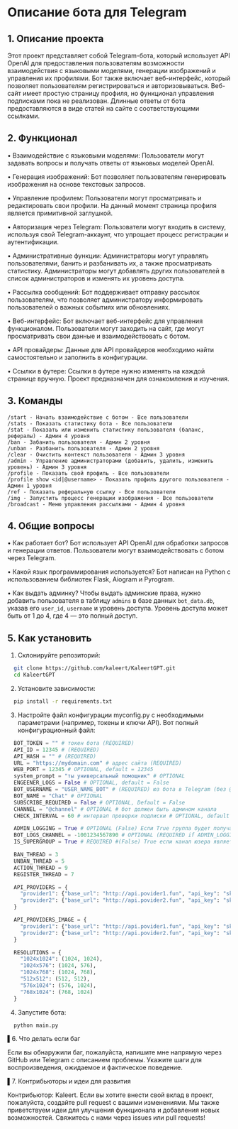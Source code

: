 # Описание бота для Telegram

## 1. Описание проекта

Этот проект представляет собой Telegram-бота, который использует API OpenAI для предоставления пользователям возможности взаимодействия с языковыми моделями, генерации изображений и управления их профилями. Бот также включает веб-интерфейс, который позволяет пользователям регистрироваться и авторизовываться. Веб-сайт имеет простую страницу профиля, но функционал управления подписками пока не реализован. Длинные ответы от бота предоставляются в виде статей на сайте с соответствующими ссылками.

## 2. Функционал

•   Взаимодействие с языковыми моделями: Пользователи могут задавать вопросы и получать ответы от языковых моделей OpenAI.

•   Генерация изображений: Бот позволяет пользователям генерировать изображения на основе текстовых запросов.

•   Управление профилем: Пользователи могут просматривать и редактировать свои профили. На данный момент страница профиля является примитивной заглушкой.

•   Авторизация через Telegram: Пользователи могут входить в систему, используя свой Telegram-аккаунт, что упрощает процесс регистрации и аутентификации.

•   Административные функции: Администраторы могут управлять пользователями, банить и разбанивать их, а также просматривать статистику. Администраторы могут добавлять других пользователей в список администраторов и изменять их уровень доступа.

•   Рассылка сообщений: Бот поддерживает отправку рассылок пользователям, что позволяет администратору информировать пользователей о важных событиях или обновлениях.

•   Веб-интерфейс: Бот включает веб-интерфейс для управления функционалом. Пользователи могут заходить на сайт, где могут просматривать свои данные и взаимодействовать с ботом.

•   API провайдеры: Данные для API провайдеров необходимо найти самостоятельно и заполнить в конфигурации.

•   Ссылки в футере: Ссылки в футере нужно изменять на каждой странице вручную. Проект предназначен для ознакомления и изучения.


## 3. Команды
```
/start - Начать взаимодействие с ботом - Все пользователи
/stats - Показать статистику бота - Все пользователи
/stat - Показать или изменить статистику пользователя (баланс, рефералы) - Админ 4 уровня
/ban - Забанить пользователя - Админ 2 уровня
/unban - Разбанить пользователя - Админ 2 уровня
/clear - Очистить контекст пользователя - Админ 3 уровня
/admin - Управление администраторами (добавить, удалить, изменить уровень) - Админ 3 уровня
/profile - Показать свой профиль - Все пользователи
/profile show <id|@username> - Показать профиль другого пользователя - Админ 1 уровня
/ref - Показать реферальную ссылку - Все пользователи
/img - Запустить процесс генерации изображения - Все пользователи
/broadcast - Меню управления рассылками - Админ 4 уровня
```

## 4. Общие вопросы

•   Как работает бот? Бот использует API OpenAI для обработки запросов и генерации ответов. Пользователи могут взаимодействовать с ботом через Telegram.

•   Какой язык программирования используется? Бот написан на Python с использованием библиотек Flask, Aiogram и Pyrogram.

•   Как выдать админку? Чтобы выдать админские права, нужно добавить пользователя в таблицу `admins` в базе данных `bot_data.db`, указав его `user_id`, `username` и уровень доступа. Уровень доступа может быть от 1 до 4, где 4 — это полный доступ.


## 5. Как установить

1.  Склонируйте репозиторий:
```bash
  git clone https://github.com/kaleert/KaleertGPT.git
  cd KaleertGPT
```

2. Установите зависимости:

  
```bash
  pip install -r requirements.txt
```

3. Настройте файл конфигурации myconfig.py с необходимыми параметрами (например, токены и ключи API). Вот полный конфигурационный файл:

  
```python
  BOT_TOKEN = "" # токен бота (REQUIRED)
  API_ID = 12345 # (REQUIRED)
  API_HASH = "" # (REQUIRED)
  URL = "https://mydomain.com" # адрес сайта (REQUIRED)
  WEB_PORT = 12345 # OPTIONAL, default = 12345
  system_prompt = "ты универсальный помощник" # OPTIONAL
  ENGEENER_LOGS = False # OPTIONAL, default = False
  BOT_USERNAME = "USER_NAME_BOT" # (REQUIRED) юз бота в Telegram (без @)
  BOT_NAME = "Chat" # OPTIONAL
  SUBSCRIBE_REQUIRED = False # OPTIONAL, Default = False
  CHANNEL = "@channel" # OPTIONAL # бот должен быть админом канала
  CHECK_INTERVAL = 60 # интервал проверки подписки # OPTIONAL, default = 60

  ADMIN_LOGGING = True # OPTIONAL (False) Если True группа будет получать логи от бота
  BOT_LOGS_CHANNEL = -1001234567890 # OPTIONAL (REQUIRED if ADMIN_LOGGING = True)
  IS_SUPERGROUP = True # REQUIRED #(False) True если канал юзера является суппергруппой, False если канал юзера является обычной группой или каналом

  BAN_THREAD = 3
  UNBAN_THREAD = 5
  ACTION_THREAD = 9
  REGISTER_THREAD = 7

  API_PROVIDERS = {
    "provider1": {"base_url": "http://api.povider1.fun", "api_key": "sk-...", "models": ["-4o-mini", "deepseek-v3"], "proxy": None},
    "provider2": {"base_url": "http://api.povider2.fun", "api_key": "sk-...", "models": ["-4", "-3.5-turbo", "-4o", "-4o-mini"], "proxy": "http://your_proxy_address:port"}
  }

  API_PROVIDERS_IMAGE = {
    "provider1": {"base_url": "http://api.povider1.fun", "api_key": "sk-...", "img_models": ["flux-dev", "flux-schnell", "sdxl-turbo", "poli"]},
    "provider2": {"base_url": "http://api.povider2.fun", "api_key": "sk-...", "img_models": ["flux"]}
  }

  RESOLUTIONS = {
    "1024x1024": (1024, 1024),
    "1024x576": (1024, 576),
    "1024x768": (1024, 768),
    "512x512": (512, 512),
    "576x1024": (576, 1024),
    "768x1024": (768, 1024)
  }
```

4. Запустите бота:

  
```bash
  python main.py
```

▌6. Что делать если баг

Если вы обнаружили баг, пожалуйста, напишите мне напрямую через GitHub или Telegram с описанием проблемы. Укажите шаги для воспроизведения, ожидаемое и фактическое поведение.

▌7. Контрибьюторы и идеи для развития

Контрибьютор: Kaleert. Если вы хотите внести свой вклад в проект, пожалуйста, создайте pull request с вашими изменениями. Мы также приветствуем идеи для улучшения функционала и добавления новых возможностей. Свяжитесь с нами через issues или pull requests!
